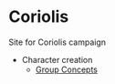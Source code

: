# Coriolis

Site for Coriolis campaign

* Character creation
  * [Group Concepts](group-concepts/creating-group.md)

